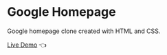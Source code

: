 # Google Homepage

Google homepage clone created with HTML and CSS.

[Live Demo](https://parthochakravarty.github.io/google-pc-home/) :point_left:

